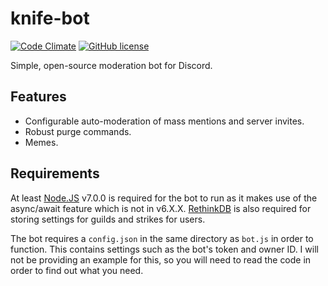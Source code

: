# knife-bot
[![Code Climate](https://codeclimate.com/github/Ovyerus/knife-bot/badges/gpa.svg)](https://codeclimate.com/github/Ovyerus/knife-bot) [![GitHub license](https://img.shields.io/badge/license-MIT-blue.svg)](./LICENSE)

Simple, open-source moderation bot for Discord.

## Features
- Configurable auto-moderation of mass mentions and server invites.
- Robust purge commands.
- Memes.

## Requirements
At least [Node.JS](https://nodejs.org/) v7.0.0 is required for the bot to run as it makes use of the async/await feature which is not in v6.X.X. [RethinkDB](https://www.rethinkdb.com/) is also required for storing settings for guilds and strikes for users.

The bot requires a `config.json` in the same directory as `bot.js` in order to function. This contains settings such as the bot's token and owner ID.
I will not be providing an example for this, so you will need to read the code in order to find out what you need.
